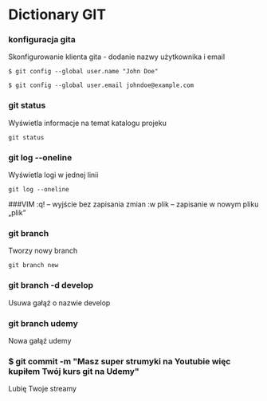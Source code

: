 # Dictionary GIT

### konfiguracja gita
Skonfigurowanie klienta gita - dodanie nazwy użytkownika i email

`$ git config --global user.name "John Doe"`

 `$ git config --global user.email johndoe@example.com`

### git status
Wyświetla informacje na temat katalogu projeku

`git status`

### git log --oneline
Wyświetla logi w jednej linii

`git log --oneline`

###VIM
:q! – wyjście bez zapisania zmian
:w plik – zapisanie w nowym pliku „plik”

### git branch
Tworzy nowy branch

`git branch new`

### git branch -d develop
Usuwa gałąź o nazwie develop 

### git branch udemy
Nowa gałąź udemy

### $ git commit -m "Masz super strumyki na Youtubie więc kupiłem Twój kurs git na Udemy"
Lubię Twoje streamy
